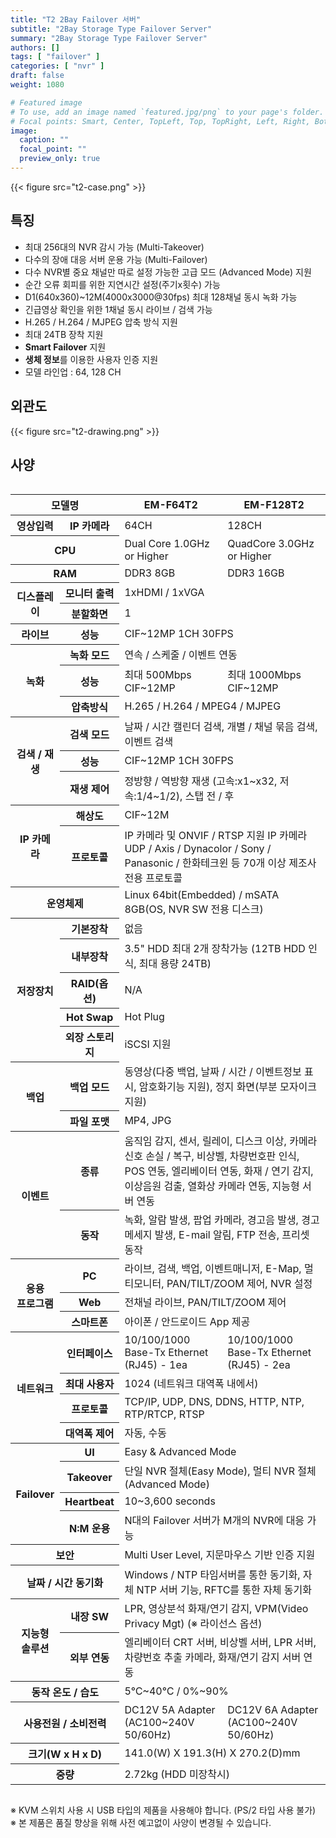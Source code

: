 ```yaml
---
title: "T2 2Bay Failover 서버"
subtitle: "2Bay Storage Type Failover Server"
summary: "2Bay Storage Type Failover Server"
authors: []
tags: [ "failover" ]
categories: [ "nvr" ]
draft: false
weight: 1080

# Featured image
# To use, add an image named `featured.jpg/png` to your page's folder.
# Focal points: Smart, Center, TopLeft, Top, TopRight, Left, Right, BottomLeft, Bottom, BottomRight.
image:
  caption: ""
  focal_point: ""
  preview_only: true
---
```


<div class="container">
<div class="row justify-content-center">
<div class="col-sm-6">

{{< figure src="t2-case.png" >}}

</div>
</div>
</div>

<div class="container">
<div class="row align-items-top">
<div class="col-12 col-sm-8 pl-0">

## 특징

- 최대 256대의 NVR 감시 가능 (Multi-Takeover)
- 다수의 장애 대응 서버 운용 가능 (Multi-Failover)
- 다수 NVR별 중요 채널만 따로 설정 가능한 고급 모드 (Advanced Mode) 지원
- 순간 오류 회피를 위한 지연시간 설정(주기x횟수) 가능
- D1(640x360)~12M(4000x3000@30fps) 최대 128채널 동시 녹화 가능
- 긴급영상 확인을 위한 1채널 동시 라이브 / 검색 가능
- H.265 / H.264 / MJPEG 압축 방식 지원
- 최대 24TB 장착 지원
- **Smart Failover** 지원
- **생체 정보**를 이용한 사용자 인증 지원
- 모델 라인업 : 64, 128 CH

</div>
<div class="col-12 col-sm-4 pl-0">

## 외관도

{{< figure src="t2-drawing.png" >}}

</div>
</div>
</div>

## 사양

<div style="overflow-x: auto">
<table class="spec">
<thead>
<tr>
<th colspan="2">모델명</th>
<th>EM-F64T2</th>
<th>EM-F128T2</th>
</tr>
</thead>
<tbody>
<tr>
<th>영상입력</th>
<th>IP 카메라</th>
<td>64CH</td>
<td>128CH</td>
</tr>
<tr>
<th colspan="2">CPU</th>
<td>Dual Core 1.0GHz or Higher</td>
<td>QuadCore 3.0GHz or Higher</td>
</tr>
<tr>
<th colspan="2">RAM</th>
<td>DDR3 8GB</td>
<td>DDR3 16GB</td>
</tr>
<tr>
<th rowspan="2">디스플레이</th>
<th>모니터 출력</th>
<td colspan="2">1xHDMI / 1xVGA</td>
</tr>
<tr>
<th>분할화면</th>
<td colspan="2">1</td>
</tr>
<tr>
<th>라이브</th>
<th>성능</th>
<td colspan="2">CIF~12MP 1CH 30FPS</td>
</tr>
<tr>
<th rowspan="3">녹화</th>
<th>녹화 모드</th>
<td colspan="2">연속 / 스케줄 / 이벤트 연동</td>
</tr>
<tr>
<th>성능</th>
<td>최대 500Mbps<br>CIF~12MP</td>
<td>최대 1000Mbps<br>CIF~12MP</td>
</tr>
<tr>
<th>압축방식</th>
<td colspan="2">H.265 / H.264 / MPEG4 / MJPEG</td>
</tr>
<tr>
<th rowspan="3">검색 / 재생</th>
<th>검색 모드</th>
<td colspan="2">날짜 / 시간 캘린더 검색, 개별 / 채널 묶음 검색, 이벤트 검색</td>
</tr>
<tr>
<th>성능</th>
<td colspan="2">CIF~12MP 1CH 30FPS</td>
</tr>
<tr>
<th>재생 제어</th>
<td colspan="2">정방향 / 역방향 재생 (고속:x1~x32, 저속:1/4~1/2), 스탭 전 / 후</td>
</tr>
<tr>
<th rowspan="2">IP 카메라</th>
<th>해상도</td>
<td colspan="2">CIF~12M</td>
</tr>
<tr>
<th>프로토콜</th>
<td colspan="2">IP 카메라 및 ONVIF / RTSP 지원 IP 카메라 UDP / Axis / Dynacolor / Sony / Panasonic / 한화테크윈 등 70개 이상 제조사 전용 프로토콜</td>
</tr>
<tr>
<th colspan="2">운영체제</th>
<td colspan="2">Linux 64bit(Embedded) / mSATA 8GB(OS, NVR SW 전용 디스크)</td>
</tr>
<tr>
<th rowspan="5">저장장치</th>
<th>기본장착</th>
<td colspan="2">없음</td>
</tr>
<tr>
<th>내부장착</th>
<td colspan="2">3.5" HDD 최대 2개 장착가능 (12TB HDD 인식, 최대 용량 24TB)</td>
</tr>
<tr>
<th>RAID(옵션)</th>
<td colspan="2">N/A</td>
</tr>
<tr>
<th>Hot Swap</th>
<td colspan="2">Hot Plug</td>
</tr>
<tr>
<th>외장 스토리지</th>
<td colspan="2">iSCSI 지원</td>
</tr>
<tr>
<th rowspan="2">백업</th>
<th>백업 모드</th>
<td colspan="2">동영상(다중 백업, 날짜 / 시간 / 이벤트정보 표시, 암호화기능 지원), 정지 화면(부분 모자이크 지원)</td>
</tr>
<tr>
<th>파일 포맷</th>
<td colspan="2">MP4, JPG</td>
</tr>
<tr>
<th rowspan="2">이벤트</th>
<th>종류</th>
<td colspan="2">움직임 감지, 센서, 릴레이, 디스크 이상, 카메라 신호 손실 / 복구, 비상벨, 차량번호판 인식, POS 연동, 엘리베이터 연동, 화재 / 연기 감지, 이상음원 검출, 열화상 카메라 연동, 지능형 서버 연동</td>
</tr>
<tr>
<th>동작</th>
<td colspan="2">녹화, 알람 발생, 팝업 카메라, 경고음 발생, 경고메세지 발생, E-mail 알림, FTP 전송, 프리셋 동작</td>
</tr>
<tr>
<th rowspan="3">응용<br>프로그램</th>
<th>PC</th>
<td colspan="2">라이브, 검색, 백업, 이벤트매니저, E-Map, 멀티모니터, PAN/TILT/ZOOM 제어, NVR 설정</td>
</tr>
<tr>
<th>Web</th>
<td colspan="2">전채널 라이브, PAN/TILT/ZOOM 제어</td>
</tr>
<tr>
<th>스마트폰</th>
<td colspan="2">아이폰 / 안드로이드 App 제공</td>
</tr>
<tr>
<th rowspan="4">네트워크</th>
<th>인터페이스</th>
<td>10/100/1000 Base-Tx Ethernet (RJ45) - 1ea</td>
<td>10/100/1000 Base-Tx Ethernet (RJ45) - 2ea</td>
</tr>
<tr>
<th>최대 사용자</th>
<td colspan="2">1024 (네트워크 대역폭 내에서)</td>
</tr>
<tr>
<th>프로토콜</th>
<td colspan="2">TCP/IP, UDP, DNS, DDNS, HTTP, NTP, RTP/RTCP, RTSP</td>
</tr>
<tr>
<th>대역폭 제어</th>
<td colspan="2">자동, 수동</td>
</tr>
<tr>
<th rowspan="4">Failover</th>
<th>UI</th>
<td colspan="2">Easy & Advanced Mode</td>
</tr>
<tr>
<th>Takeover</th>
<td colspan="2">단일 NVR 절체(Easy Mode), 멀티 NVR 절체(Advanced Mode)</td>
</tr>
<tr>
<th>Heartbeat</th>
<td colspan="2">10~3,600 seconds</td>
</tr>
<tr>
<th>N:M 운용</th>
<td colspan="2">N대의 Failover 서버가 M개의 NVR에 대응 가능</td>
</tr>
<tr>
<th colspan="2">보안</th>
<td colspan="2">Multi User Level, 지문마우스 기반 인증 지원</td>
</tr>
<tr>
<th colspan="2">날짜 / 시간 동기화</th>
<td colspan="2">Windows / NTP 타임서버를 통한 동기화, 자체 NTP 서버 기능, RFTC를 통한 자체 동기화</td>
</tr>
<tr>
<th rowspan="2">지능형<br>솔루션</th>
<th>내장 SW</th>
<td colspan="2">LPR, 영상분석 화재/연기 감지, VPM(Video Privacy Mgt) (※ 라이선스 옵션)</td>
</tr>
<tr>
<th>외부 연동</th>
<td colspan="2">엘리베이터 CRT 서버, 비상벨 서버, LPR 서버, 차량번호 추출 카메라, 화재/연기 감지 서버 연동</td>
</tr>
<tr>
<th colspan="2">동작 온도 / 습도</th>
<td colspan="2">5℃~40℃ / 0%~90%</td>
</tr>
<tr>
<th colspan="2">사용전원 / 소비전력</th>
<td>DC12V 5A Adapter (AC100~240V 50/60Hz)</td>
<td>DC12V 6A Adapter (AC100~240V 50/60Hz)</td>
</tr>
<tr>
<th colspan="2">크기(W x H x D)</th>
<td colspan="2">141.0(W) Ⅹ 191.3(H) Ⅹ 270.2(D)mm</td>
</tr>
<tr>
<th colspan="2">중량</th>
<td colspan="2">2.72kg (HDD 미장착시)</td>
</tr>
</tbody>
</table>
</div>

※ KVM 스위치 사용 시 USB 타입의 제품을 사용해야 합니다. (PS/2 타입 사용 불가)  
※ 본 제품은 품질 향상을 위해 사전 예고없이 사양이 변경될 수 있습니다.
